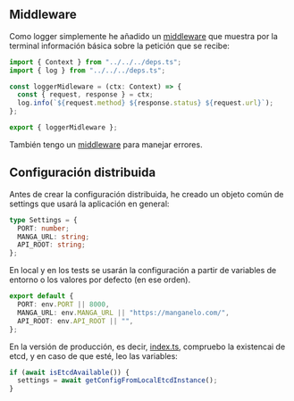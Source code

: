 ## Middleware

Como logger simplemente he añadido un [middleware](https://github.com/antoniogamiz/manga-api/blob/master/src/infraestructure/api/middleware/logger.middleware.ts) que muestra por la terminal información básica sobre la petición que se recibe:

~~~typescript
import { Context } from "../../../deps.ts";
import { log } from "../../../deps.ts";

const loggerMidleware = (ctx: Context) => {
  const { request, response } = ctx;
  log.info(`${request.method} ${response.status} ${request.url}`);
};

export { loggerMidleware };

~~~

También tengo un [middleware](https://github.com/antoniogamiz/manga-api/blob/master/src/infraestructure/api/middleware/error.middleware.ts) para manejar errores.

## Configuración distribuida

Antes de crear la configuración distribuida, he creado un objeto común de settings que usará la aplicación en general:

~~~typescript
type Settings = {
  PORT: number;
  MANGA_URL: string;
  API_ROOT: string;
};
~~~

En local y en los tests se usarán la configuración a partir de variables de entorno o los valores por defecto (en ese orden).

~~~~typescript
export default {
  PORT: env.PORT || 8000,
  MANGA_URL: env.MANGA_URL || "https://manganelo.com/",
  API_ROOT: env.API_ROOT || "",
};
~~~~

En la versión de producción, es decir, [index.ts](https://github.com/antoniogamiz/manga-api/blob/master/index.ts), compruebo la existencai de etcd, y en caso de que esté, leo las variables:

~~~typescript
if (await isEtcdAvailable()) {
  settings = await getConfigFromLocalEtcdInstance();
}
~~~